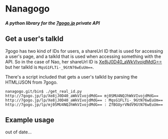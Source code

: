 # Nanagogo

##### A python library for the [7gogo.jp](http://7gogo.jp/) private API

## Get a user's talkId
7gogo has two kind of IDs for users, a shareUrl ID that is used for accessing a user's page, and a talkId that is used when accessing something with the API.
So in the case of Nao, her shareUrl ID is [Xe8jJ0D40_aWkVIvojdMdG==](http://7gogo.jp/lp/Xe8jJ0D40_aWkVIvojdMdG==) but her talkId is `MqsG1FLTi-_9GtN76wEuUm==`.

There's a script included that gets a user's talkId by parsing the HTML/JSON from 7gogo.

    nanagogo.git/bin$ ./get_real_id.py http://7gogo.jp/lp/Xe8jJ0D40_aWkVIvojdMdG== mj0SMU4NQJhWkVIvojdMdG==
    http://7gogo.jp/lp/Xe8jJ0D40_aWkVIvojdMdG== : MqsG1FLTi-_9GtN76wEuUm==
    http://7gogo.jp/lp/mj0SMU4NQJhWkVIvojdMdG== : ZfBGUyrVNdV9GtN76wEuUm==


## Example usage

out of date...